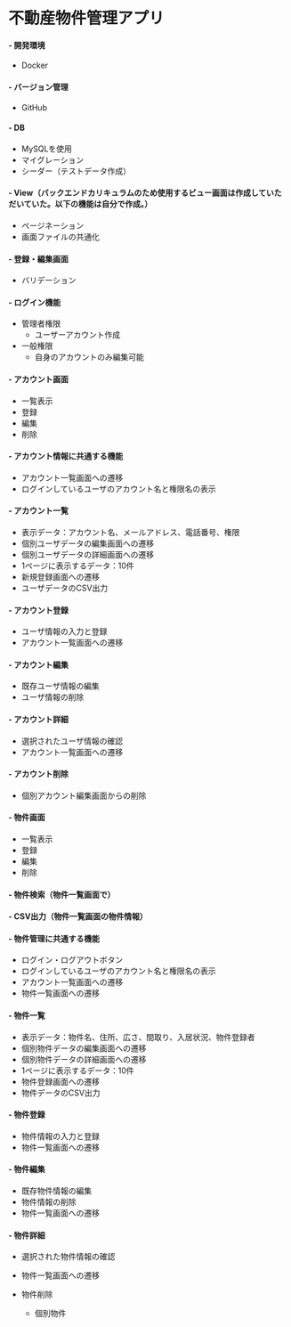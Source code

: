 # 不動産物件管理アプリ

#### - 開発環境
  - Docker

#### - バージョン管理
  - GitHub

#### - DB
  - MySQLを使用
  - マイグレーション
  - シーダー（テストデータ作成）

#### - View（バックエンドカリキュラムのため使用するビュー画面は作成していただいていた。以下の機能は自分で作成。）
  - ページネーション
  - 画面ファイルの共通化

#### - 登録・編集画面
  - バリデーション

#### - ログイン機能
  - 管理者権限
    - ユーザーアカウント作成
  - 一般権限
    - 自身のアカウントのみ編集可能

#### - アカウント画面
  - 一覧表示
  - 登録
  - 編集
  - 削除

#### - アカウント情報に共通する機能
  - アカウント一覧画面への遷移
  - ログインしているユーザのアカウント名と権限名の表示

#### - アカウント一覧
  - 表示データ：アカウント名、メールアドレス、電話番号、権限
  - 個別ユーザデータの編集画面への遷移
  - 個別ユーザデータの詳細画面への遷移
  - 1ページに表示するデータ：10件
  - 新規登録画面への遷移
  - ユーザデータのCSV出力

#### - アカウント登録
  - ユーザ情報の入力と登録
  - アカウント一覧画面への遷移

#### - アカウント編集
  - 既存ユーザ情報の編集
  - ユーザ情報の削除

#### - アカウント詳細
  - 選択されたユーザ情報の確認
  - アカウント一覧画面への遷移

#### - アカウント削除
  - 個別アカウント編集画面からの削除

#### - 物件画面
  - 一覧表示
  - 登録
  - 編集
  - 削除
  
#### - 物件検索（物件一覧画面で）

#### - CSV出力（物件一覧画面の物件情報）

#### - 物件管理に共通する機能
  - ログイン・ログアウトボタン
  - ログインしているユーザのアカウント名と権限名の表示
  - アカウント一覧画面への遷移
  - 物件一覧画面への遷移

#### - 物件一覧
  - 表示データ：物件名、住所、広さ、間取り、入居状況、物件登録者
  - 個別物件データの編集画面への遷移
  - 個別物件データの詳細画面への遷移
  - 1ページに表示するデータ：10件
  - 物件登録画面への遷移
  - 物件データのCSV出力

#### - 物件登録
  - 物件情報の入力と登録
  - 物件一覧画面への遷移

#### - 物件編集
  - 既存物件情報の編集
  - 物件情報の削除
  - 物件一覧画面への遷移

#### - 物件詳細
  - 選択された物件情報の確認
  - 物件一覧画面への遷移

- 物件削除
  - 個別物件
